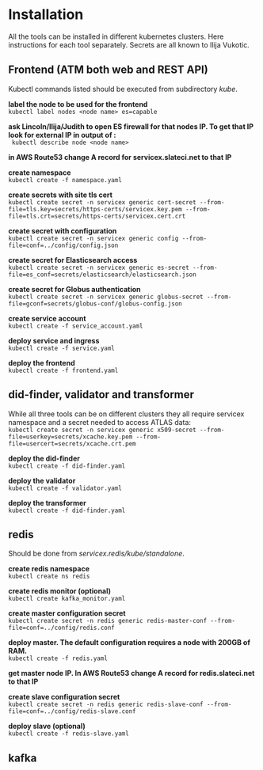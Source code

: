 # Installation

All the tools can be installed in different kubernetes clusters. Here instructions for each tool separately.
Secrets are all known to Ilija Vukotic.

## Frontend (ATM both web and REST API)
Kubectl commands listed should be executed from subdirectory _kube_. 

__label the node to be used for the frontend__  
```kubectl label nodes <node name> es=capable```

__ask Lincoln/Ilija/Judith to open ES firewall for that nodes IP. To get that IP look for external IP in output of :__  
``` kubectl describe node <node name>```

__in AWS Route53 change A record for **servicex.slateci.net** to that IP__

__create namespace__  
``` kubectl create -f namespace.yaml ```

__create secrets with site tls cert__  
```kubectl create secret -n servicex generic cert-secret --from-file=tls.key=secrets/https-certs/servicex.key.pem --from-file=tls.crt=secrets/https-certs/servicex.cert.crt```

__create secret with configuration__  
```kubectl create secret -n servicex generic config --from-file=conf=../config/config.json```

__create secret for Elasticsearch access__  
```kubectl create secret -n servicex generic es-secret --from-file=es_conf=secrets/elasticsearch/elasticsearch.json```

__create secret for Globus authentication__  
```kubectl create secret -n servicex generic globus-secret --from-file=gconf=secrets/globus-conf/globus-config.json```

__create service account__  
```kubectl create -f service_account.yaml```

__deploy service and ingress__  
```kubectl create -f service.yaml```

__deploy the frontend__  
```kubectl create -f frontend.yaml```

## did-finder, validator and transformer

While all three tools can be on different clusters they all require servicex namespace and a secret needed to access ATLAS data:  
```kubectl create secret -n servicex generic x509-secret --from-file=userkey=secrets/xcache.key.pem --from-file=usercert=secrets/xcache.crt.pem```

__deploy the did-finder__  
```kubectl create -f did-finder.yaml```

__deploy the validator__  
```kubectl create -f validator.yaml```

__deploy the transformer__  
```kubectl create -f did-finder.yaml```

## redis

Should be done from _servicex.redis/kube/standalone_.

__create redis namespace__  
```kubectl create ns redis```

__create redis monitor (optional)__  
```kubectl create kafka_monitor.yaml```

__create master configuration secret__  
```kubectl create secret -n redis generic redis-master-conf --from-file=conf=../config/redis.conf```

__deploy master. The default configuration requires a node with 200GB of RAM.__  
```kubectl create -f redis.yaml```

__get master node IP. In AWS Route53 change A record for **redis.slateci.net** to that IP__

__create slave configuration secret__  
```kubectl create secret -n redis generic redis-slave-conf --from-file=conf=../config/redis-slave.conf```

__deploy slave (optional)__  
```kubectl create -f redis-slave.yaml```
    
## kafka



